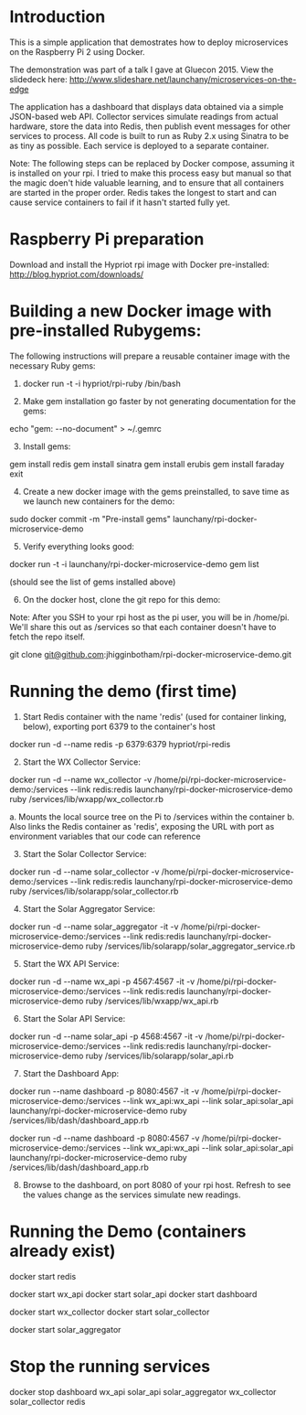 # Introduction

This is a simple application that demostrates how to deploy microservices on the Raspberry Pi 2 using Docker.

The demonstration was part of a talk I gave at Gluecon 2015. View the slidedeck here: http://www.slideshare.net/launchany/microservices-on-the-edge

The application has a dashboard that displays data obtained via a simple JSON-based web API. Collector services simulate readings from actual hardware, store the data into Redis, then publish event messages for other services to process. All code is built to run as Ruby 2.x using Sinatra to be as tiny as possible. Each service is deployed to a separate container. 

Note: The following steps can be replaced by Docker compose, assuming it is installed on your rpi. I tried to make this process easy but manual so that the magic doen't hide valuable learning, and to ensure that all containers are started in the proper order. Redis takes the longest to start and can cause service containers to fail if it hasn't started fully yet. 

# Raspberry Pi preparation

Download and install the Hypriot rpi image with Docker pre-installed: http://blog.hypriot.com/downloads/

# Building a new Docker image with pre-installed Rubygems:

The following instructions will prepare a reusable container image with the necessary Ruby gems:

1. docker run -t -i hypriot/rpi-ruby /bin/bash

2. Make gem installation go faster by not generating documentation for the gems:

echo "gem: --no-document" > ~/.gemrc

3. Install gems:

gem install redis
gem install sinatra
gem install erubis
gem install faraday
exit

4. Create a new docker image with the gems preinstalled, to save time as we launch new containers for the demo:

sudo docker commit -m "Pre-install gems" <container instance ID> launchany/rpi-docker-microservice-demo

5. Verify everything looks good:

docker run -t -i launchany/rpi-docker-microservice-demo gem list

(should see the list of gems installed above)

6. On the docker host, clone the git repo for this demo:

Note: After you SSH to your rpi host as the pi user, you will be in /home/pi. We'll share this out as /services so that each container doesn't have to fetch the repo itself.

git clone git@github.com:jhigginbotham/rpi-docker-microservice-demo.git

# Running the demo (first time)

1. Start Redis container with the name 'redis' (used for container linking, below), exporting port 6379 to the container's host

docker run -d --name redis -p 6379:6379 hypriot/rpi-redis

2. Start the WX Collector Service:

docker  run -d --name wx_collector -v /home/pi/rpi-docker-microservice-demo:/services --link redis:redis launchany/rpi-docker-microservice-demo ruby /services/lib/wxapp/wx_collector.rb

a. Mounts the local source tree on the Pi to /services within the container
b. Also links the Redis container as 'redis', exposing the URL with port as environment variables that our code can reference

3. Start the Solar Collector Service:

docker run -d --name solar_collector -v /home/pi/rpi-docker-microservice-demo:/services --link redis:redis launchany/rpi-docker-microservice-demo ruby /services/lib/solarapp/solar_collector.rb

4. Start the Solar Aggregator Service:

docker run -d --name solar_aggregator -it -v /home/pi/rpi-docker-microservice-demo:/services --link redis:redis launchany/rpi-docker-microservice-demo ruby /services/lib/solarapp/solar_aggregator_service.rb

5. Start the WX API Service:

docker run -d --name wx_api -p 4567:4567 -it -v /home/pi/rpi-docker-microservice-demo:/services --link redis:redis launchany/rpi-docker-microservice-demo ruby /services/lib/wxapp/wx_api.rb

6. Start the Solar API Service:

docker run -d --name solar_api -p 4568:4567 -it -v /home/pi/rpi-docker-microservice-demo:/services --link redis:redis launchany/rpi-docker-microservice-demo ruby /services/lib/solarapp/solar_api.rb

7. Start the Dashboard App:

docker run --name dashboard -p 8080:4567 -it -v /home/pi/rpi-docker-microservice-demo:/services --link wx_api:wx_api --link solar_api:solar_api launchany/rpi-docker-microservice-demo ruby /services/lib/dash/dashboard_app.rb

docker run -d --name dashboard -p 8080:4567 -v /home/pi/rpi-docker-microservice-demo:/services --link wx_api:wx_api --link solar_api:solar_api launchany/rpi-docker-microservice-demo ruby /services/lib/dash/dashboard_app.rb

8. Browse to the dashboard, on port 8080 of your rpi host. Refresh to see the values change as the services simulate new readings. 

# Running the Demo (containers already exist)

docker start redis

docker start wx_api
docker start solar_api
docker start dashboard

docker start wx_collector
docker start solar_collector

docker start solar_aggregator

# Stop the running services

docker stop dashboard wx_api solar_api  solar_aggregator wx_collector solar_collector redis
